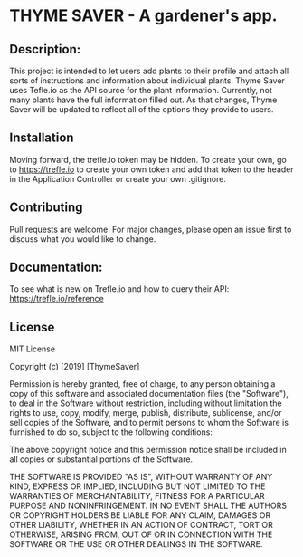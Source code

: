 # THYME SAVER - A gardener's app.

## Description:
This project is intended to let users add plants to their profile and attach all sorts of instructions and information about individual plants. 
Thyme Saver uses Tefle.io as the API source for the plant information. Currently, not many plants have the full information filled out. As that
changes, Thyme Saver will be updated to reflect all of the options they provide to users.

## Installation 
Moving forward, the trefle.io token may be hidden. To create your own, go to https://trefle.io to create your own token and add that token to the header in the Application Controller or create your own .gitignore.

## Contributing
Pull requests are welcome. For major changes, please open an issue first to discuss what you would like to change.

## Documentation:
To see what is new on Trefle.io and how to query their API: https://trefle.io/reference 

## License 

MIT License

Copyright (c) [2019] [ThymeSaver]

Permission is hereby granted, free of charge, to any person obtaining a copy
of this software and associated documentation files (the "Software"), to deal
in the Software without restriction, including without limitation the rights
to use, copy, modify, merge, publish, distribute, sublicense, and/or sell
copies of the Software, and to permit persons to whom the Software is
furnished to do so, subject to the following conditions:

The above copyright notice and this permission notice shall be included in all
copies or substantial portions of the Software.

THE SOFTWARE IS PROVIDED "AS IS", WITHOUT WARRANTY OF ANY KIND, EXPRESS OR
IMPLIED, INCLUDING BUT NOT LIMITED TO THE WARRANTIES OF MERCHANTABILITY,
FITNESS FOR A PARTICULAR PURPOSE AND NONINFRINGEMENT. IN NO EVENT SHALL THE
AUTHORS OR COPYRIGHT HOLDERS BE LIABLE FOR ANY CLAIM, DAMAGES OR OTHER
LIABILITY, WHETHER IN AN ACTION OF CONTRACT, TORT OR OTHERWISE, ARISING FROM,
OUT OF OR IN CONNECTION WITH THE SOFTWARE OR THE USE OR OTHER DEALINGS IN THE
SOFTWARE.
